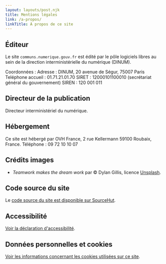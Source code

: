 ```yaml
---
layout: layouts/post.njk
title: Mentions légales
link: /a-propos/
linkTitle: À propos de ce site
---
```


## Éditeur

Le site `communs.numerique.gouv.fr` est édité par le pôle logiciels libres au sein de la direction interministérielle du numérique (DINUM).

Coordonnées :
Adresse : DINUM, 20 avenue de Ségur, 75007 Paris
Teléphone accueil : 01.71.21.01.70
SIRET : 12000101100010 (secrétariat général du gouvernement)
SIREN : 120 001 011

## Directeur de la publication

Directeur interministériel du numérique.

## Hébergement

Ce site est hébergé par OVH France, 2 rue Kellermann 59100 Roubaix, France.  Téléphone : 09 72 10 10 07

## Crédits images

- *Teamwork makes the dream work* par © Dylan Gillis, licence [Unsplash](https://unsplash.com/photos/KdeqA3aTnBY).

## Code source du site

Le [code source du site est disponible sur SourceHut](https://git.sr.ht/~codegouvfr/communs.numerique.gouv.fr).

## Accessibilité

[Voir la déclaration d'accessibilité](/accessibilité/).

## Données personnelles et cookies

[Voir les informations concernant les cookies utilisées sur ce site](/données-personnelles/).
